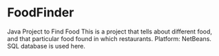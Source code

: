 # FoodFinder
Java Project to Find Food 
This is a project that tells about different food, and that particular food found in which restaurants. Platform: NetBeans. SQL database is used here. 
